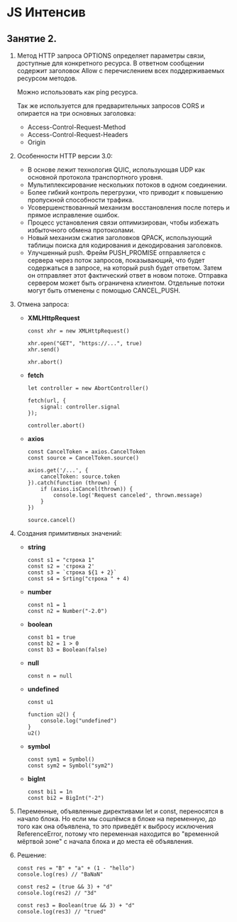 # JS Интенсив

## Занятие 2.

1. Метод HTTP запроса OPTIONS определяет параметры связи, доступные для конкретного ресурса. В ответном сообщении содержит заголовок Allow с перечислением всех поддерживаемых ресурсом методов.

    Можно использовать как ping ресурса.

    Так же используется для предварительных запросов CORS и опирается на три основных заголовка:
   * Access-Control-Request-Method
   * Access-Control-Request-Headers
   * Origin

2. Особенности HTTP версии 3.0:
   * В основе лежит технология QUIC, использующая UDP как основной протокола транспортного уровня.
   * Мультиплексирование нескольких потоков в одном соединении.
   * Более гибкий контроль перегрузки, что приводит к повышению пропускной способности трафика.
   * Усовершенствованный механизм восстановления после потерь и прямое исправление ошибок.
   * Процесс установления связи оптимизирован, чтобы избежать избыточного обмена протоколами.
   * Новый механизм сжатия заголовков QPACK, использующий таблицы поиска для кодирования и декодирования заголовков.
   * Улучшенный push. Фрейм PUSH_PROMISE отправляется с сервера через поток запросов, показывающий, что будет содержаться в запросе, на который push будет ответом. Затем он отправляет этот фактический ответ в новом потоке. Отправка сервером может быть ограничена клиентом. Отдельные потоки могут быть отменены с помощью CANCEL_PUSH.

3. Отмена запроса:
   * __XMLHttpRequest__
     ```
     const xhr = new XMLHttpRequest()
     
     xhr.open("GET", "https://...", true)
     xhr.send()
     
     xhr.abort()
     ```
   * __fetch__
     ```
     let controller = new AbortController()
     
     fetch(url, {
         signal: controller.signal
     });

     controller.abort()
     ```
   * __axios__
     ```
     const CancelToken = axios.CancelToken
     const source = CancelToken.source()

     axios.get('/...', {
         cancelToken: source.token
     }).catch(function (thrown) {
         if (axios.isCancel(thrown)) {
             console.log('Request canceled', thrown.message)
         }
     })

     source.cancel()
     ```

4. Создания примитивных значений:
   * __string__
     ```
     const s1 = "строка 1"
     const s2 = 'строка 2'
     const s3 = `строка ${1 + 2}`
     const s4 = Srting("строка " + 4)
     ```
   * __number__
     ```
     const n1 = 1
     const n2 = Number("-2.0")
     ```
   * __boolean__
     ```
     const b1 = true
     const b2 = 1 > 0
     const b3 = Boolean(false)
     ```
   * __null__
     ```
     const n = null
     ```
   * __undefined__
     ```
     const u1
     
     function u2() {
         console.log("undefined")
     }
     u2()
     ```
   * __symbol__
     ```
     const sym1 = Symbol()
     const sym2 = Symbol("sym2")
     ```
   * __bigInt__
     ```
     const bi1 = 1n
     const bi2 = BigInt("-2")
     ```

5. Переменные, объявленные директивами let и const, переносятся в начало блока. Но если мы сошлёмся в блоке на переменную, до того как она объявлена, то это приведёт к выбросу исключения ReferenceError, потому что переменная находится во "временной мёртвой зоне" с начала блока и до места её объявления.

6. Решeние:
   ```
   const res = "B" + "a" + (1 - "hello")
   console.log(res) // "BaNaN"
   ```
   
   ```
   const res2 = (true && 3) + "d"
   console.log(res2) // "3d"
   ```
   
   ```
   const res3 = Boolean(true && 3) + "d"
   console.log(res3) // "trued"
   ```
    




